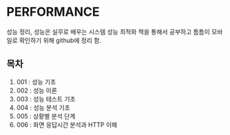 # PERFORMANCE
성능 정리, 성능은 실무로 배우는 시스템 성능 최적화 책을 통해서 공부하고 틈틈이 모바일로 확인하기 위해 github에 정리 함. 

## 목차
1. 001 : 성능 기초
2. 002 : 성능 이론
3. 003 : 성능 테스트 기초
4. 004 : 성능 분석 기초
5. 005 : 상황별 분석 단계
5. 006 : 화면 응답시간 분석과 HTTP 이해

